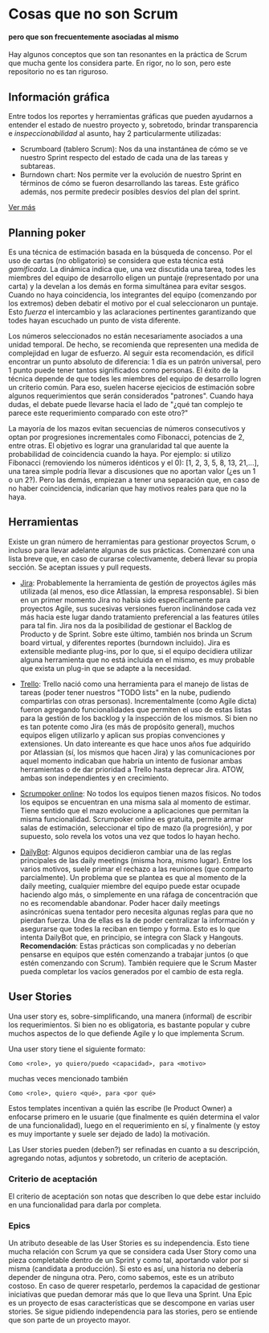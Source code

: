 # Cosas que no son Scrum
#### pero que son frecuentemente asociadas al mismo

Hay algunos conceptos que son tan resonantes en la práctica de Scrum que mucha gente los considera parte. En rigor, no lo son, pero este repositorio no es tan riguroso.

## Información gráfica

Entre todos los reportes y herramientas gráficas que pueden ayudarnos a entender el estado de nuestro proyecto y, sobretodo, brindar transparencia e *inspeccionabilidad* al asunto, hay 2 particularmente utilizadas:
- Scrumboard (tablero Scrum): Nos da una instantánea de cómo se ve nuestro Sprint respecto del estado de cada una de las tareas y subtareas.
- Burndown chart: Nos permite ver la evolución de nuestro Sprint en términos de cómo se fueron desarrollando las tareas. Este gráfico además, nos permite predecir posibles desvíos del plan del sprint.

[Ver más](./info-grafica.md)


## Planning poker

Es una técnica de estimación basada en la búsqueda de concenso. Por el uso de cartas (no obligatorio) se considera que esta técnica está *gamificada*. La dinámica indica que, una vez discutida una tarea, todes les miembres del equipo de desarrollo eligen un puntaje (representado por una carta) y la develan a los demás en forma simultánea para evitar sesgos. Cuando no haya coincidencia, los integrantes del equipo (comenzando por los extremos) deben debatir el motivo por el cual seleccionaron un puntaje. Esto *fuerza* el intercambio y las aclaraciones pertinentes garantizando que todes hayan escuchado un punto de vista diferente.

Los números seleccionados no están necesariamente asociados a una unidad temporal. De hecho, se recomienda que representen una medida de complejidad en lugar de esfuerzo. Al seguir esta recomendación, es difícil encontrar un punto absoluto de diferencia: 1 día es un patrón universal, pero 1 punto puede tener tantos significados como personas. El éxito de la técnica depende de que todes les miembres del equipo de desarrollo logren un criterio común. Para eso, suelen hacerse ejecicios de estimación sobre algunos requerimientos que serán considerados "patrones". Cuando haya dudas, el debate puede llevarse hacia el lado de "¿qué tan complejo te parece este requerimiento comparado con este otro?"

La mayoría de los mazos evitan secuencias de números consecutivos y optan por progresiones incrementales como Fibonacci, potencias de 2, entre otras. El objetivo es lograr una granularidad tal que auente la probabilidad de coincidencia cuando la haya. Por ejemplo: si utilizo Fibonacci (removiendo los números idénticos y el 0): [1, 2, 3, 5, 8, 13, 21,...], una tarea simple podría llevar a discusiones que no aportan valor (¿es un 1 o un 2?). Pero las demás, empiezan a tener una separación que, en caso de no haber coincidencia, indicarían que hay motivos reales para que no la haya.


## Herramientas

Existe un gran número de herramientas para gestionar proyectos Scrum, o incluso para llevar adelante algunas de sus prácticas. Comenzaré con una lista breve que, en caso de curarse colectivamente, deberá llevar su propia sección. Se aceptan issues y pull requests.

- [Jira](https://www.atlassian.com/software/jira): Probablemente la herramienta de gestión de proyectos ágiles más utilizada (al menos, eso dice Atlassian, la empresa responsable). Si bien en un primer momento Jira no había sido específicamente para proyectos Agile, sus sucesivas versiones fueron inclinándose cada vez más hacia este lugar dando tratamiento preferencial a las features útiles para tal fin. Jira nos da la posibilidad de gestionar el Backlog de Producto y de Sprint. Sobre este último, también nos brinda un Scrum board virtual, y diferentes reportes (burndown incluido). Jira es extensible mediante plug-ins, por lo que, si el equipo decidiera utilizar alguna herramienta que no está incluida en el mismo, es muy probable que exista un plug-in que se adapte a la necesidad.

- [Trello](https://trello.com): Trello nació como una herramienta para el manejo de listas de tareas (poder tener nuestros "TODO lists" en la nube, pudiendo compartirlas con otras personas). Incrementalmente (como Agile dicta) fueron agregando funcionalidades que permiten el uso de estas listas para la gestión de los backlog y la inspección de los mismos. Si bien no es tan potente como Jira (es más de propósito general), muchos equipos eligen utilizarlo y aplican sus propias convenciones y extensiones. Un dato intereante es que hace unos años fue adquirido por Atlassian (sí, los mismos que hacen Jira) y las comunicaciones por aquel momento indicaban que habría un intento de fusionar ambas herramientas o de dar prioridad a Trello hasta deprecar Jira. ATOW, ambas son independientes y en crecimiento.

- [Scrumpoker online](https://scrumpoker.online/): No todos los equipos tienen mazos físicos. No todos los equipos se encuentran en una misma sala al momento de estimar. Tiene sentido que el mazo evolucione a aplicaciones que permitan la misma funcionalidad. Scrumpoker online es gratuita, permite armar salas de estimación, seleccionar el tipo de mazo (la progresión), y por supuesto, solo revela los votos una vez que todos lo hayan hecho.

- [DailyBot](https://www.dailybot.co/): Algunos equipos decidieron cambiar una de las reglas principales de las daily meetings (misma hora, mismo lugar). Entre los varios motivos, suele primar el rechazo a las reuniones (que comparto parcialmente). Un problema que se plantea es que al momento de la daily meeting, cualquier miembre del equipo puede estar ocupade haciendo algo más, o simplemente en una ráfaga de concentración que no es recomendable abandonar. Poder hacer daily meetings asincrónicas suena tentador pero necesita algunas reglas para que no pierdan fuerza. Una de ellas es la de poder centralizar la información y asegurarse que todes la reciban en tiempo y forma. Esto es lo que intenta DailyBot que, en principio, se integra con Slack y Hangouts. **Recomendación**: Estas prácticas son complicadas y no deberían pensarse en equipos que estén comenzando a trabajar juntos (o que estén comenzando con Scrum). También requiere que le Scrum Master pueda completar los vacíos generados por el cambio de esta regla.


## User Stories
Una user story es, sobre-simplificando, una manera (informal) de escribir los requerimientos. Si bien no es obligatoria, es bastante popular y cubre muchos aspectos de lo que defiende Agile y lo que implementa Scrum.

Una user story tiene el siguiente formato:

```
Como <role>, yo quiero/puedo <capacidad>, para <motivo>
```

muchas veces mencionado también

```
Como <role>, quiero <qué>, para <por qué>
```

Estos templates incentivan a quién las escribe (le Product Owner) a enfocarse primero en le usuarie (que finalmente es quién determina el valor de una funcionalidad), luego en el requerimiento en sí, y finalmente (y estoy es muy importante y suele ser dejado de lado) la motivación.

Las User stories pueden (deben?) ser refinadas en cuanto a su descripción, agregando notas, adjuntos y sobretodo, un criterio de aceptación.

### Criterio de aceptación
El criterio de aceptación son notas que describen lo que debe estar incluido en una funcionalidad para darla por completa.

### Epics
Un atributo deseable de las User Stories es su independencia. Esto tiene mucha relación con Scrum ya que se considera cada User Story como una pieza completable dentro de un Sprint y como tal, aportando valor por si misma (candidata a producción). Si esto es así, una historia no debería depender de ninguna otra. Pero, como sabemos, este es un atributo costoso. En caso de querer respetarlo, perdemos la capacidad de gestionar iniciativas que puedan demorar más que lo que lleva una Sprint. Una Epic es un proyecto de esas características que se descompone en varias user stories. Se sigue pidiendo independencia para las stories, pero se entiende que son parte de un proyecto mayor.
